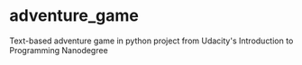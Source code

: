 # adventure_game
Text-based adventure game in python project from Udacity's Introduction to Programming Nanodegree
